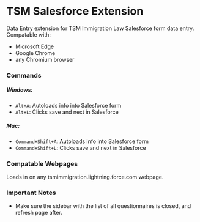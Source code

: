 # TSM Salesforce Extension
Data Entry extension for TSM Immigration Law Salesforce form data entry.
Compatable with:
- Microsoft Edge
- Google Chrome
- any Chromium browser
### Commands
##### Windows:
- `Alt+A`: Autoloads info into Salesforce form
- `Alt+L`: Clicks save and next in Salesforce
##### Mac:
- `Command+Shift+A`: Autoloads info into Salesforce form
- `Command+Shift+L`: Clicks save and next in Salesforce
### Compatable Webpages
Loads in on any tsmimmigration.lightning.force.com webpage.
### Important Notes
- Make sure the sidebar with the list of all questionnaires is closed, and refresh page after.